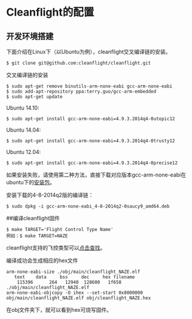 
#  Cleanflight的配置



## 开发环境搭建

下面介绍在Linux下（以Ubuntu为例），cleanflight交叉编译链的安装。

~~~
$ git clone git@github.com:cleanflight/cleanflight.git
~~~


交叉编译链的安装

~~~
$ sudo apt-get remove binutils-arm-none-eabi gcc-arm-none-eabi
$ sudo add-apt-repository ppa:terry.guo/gcc-arm-embedded
$ sudo apt-get update
~~~

Ubuntu 14.10:

~~~
$ sudo apt-get install gcc-arm-none-eabi=4.9.3.2014q4-0utopic12
~~~

Ubuntu 14.04:

~~~
$ sudo apt-get install gcc-arm-none-eabi=4.9.3.2014q4-0trusty12
~~~

Ubuntu 12.04:

~~~
$ sudo apt-get install gcc-arm-none-eabi=4.9.3.2014q4-0precise12
~~~

如果安装失败，请使用第二种方法，直接下载对应版本gcc-arm-none-eabi在ubuntu下的[安装包](http://ppa.launchpad.net/terry.guo/gcc-arm-embedded/ubuntu/pool/main/g/gcc-arm-none-eabi)。

安装下载的4-8-2014q2版的编译链：

~~~
$ sudo dpkg -i gcc-arm-none-eabi_4-8-2014q2-0saucy9_amd64.deb
~~~

##编译cleanflight固件

~~~
$ make TARGET='Flight Control Type Name'
例如：$ make TARGET=NAZE
~~~

cleanflight支持的飞控类型可以[点击查找](https://github.com/cleanflight/cleanflight/tree/master/docs)。

编译成功会生成相应的hex文件

~~~
arm-none-eabi-size ./obj/main/cleanflight_NAZE.elf 
   text    data     bss     dec     hex filename
    115396      264   12940  128600   1f658 ./obj/main/cleanflight_NAZE.elf
arm-none-eabi-objcopy -O ihex --set-start 0x8000000 obj/main/cleanflight_NAZE.elf obj/cleanflight_NAZE.hex
~~~

在obj文件夹下，就可以看到hex可烧写固件。


